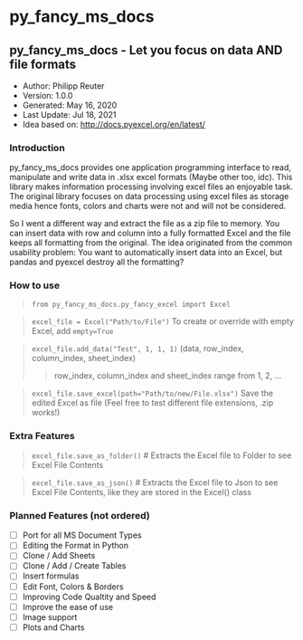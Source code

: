 # py_fancy_ms_docs

## py_fancy_ms_docs	- Let you focus on data AND file formats

- Author:		      Philipp Reuter
- Version:      	1.0.0
- Generated:    	May 16, 2020
- Last Update:    	Jul 18, 2021
- Idea based on:	http://docs.pyexcel.org/en/latest/


### Introduction
py_fancy_ms_docs provides one application programming interface to read, manipulate and write data in .xlsx excel formats (Maybe other too, idc). 
This library makes information processing involving excel files an enjoyable task.
The original library focuses on data processing using excel files as storage media hence fonts, colors and charts were not and will not be considered.

So I went a different way and extract the file as a zip file to memory.
You can insert data with row and column into a fully formatted Excel and the file keeps all formatting from the original.
The idea originated from the common usability problem:
You want to automatically insert data into an Excel, but pandas and pyexcel destroy all the formatting?


### How to use
> `from py_fancy_ms_docs.py_fancy_excel import Excel`

> `excel_file = Excel("Path/to/File")` To create or override with empty Excel, add `empty=True`

> `excel_file.add_data("Test", 1, 1, 1)` (data, row_index, column_index, sheet_index)
>   > row_index, column_index and sheet_index range from 1, 2, ...

> `excel_file.save_excel(path="Path/to/new/File.xlsx")` Save the edited Excel as file (Feel free to test different file extensions, .zip works!)

### Extra Features
> `excel_file.save_as_folder()` # Extracts the Excel file to Folder to see Excel File Contents

> `excel_file.save_as_json()` # Extracts the Excel file to Json to see Excel File Contents, like they are stored in the Excel() class


### Planned Features (not ordered)
- [ ] Port for all MS Document Types
- [ ] Editing the Format in Python
- [ ] Clone / Add Sheets
- [ ] Clone / Add / Create Tables
- [ ] Insert formulas
- [ ] Edit Font, Colors & Borders
- [ ] Improving Code Qualtity and Speed
- [ ] Improve the ease of use
- [ ] Image support
- [ ] Plots and Charts

